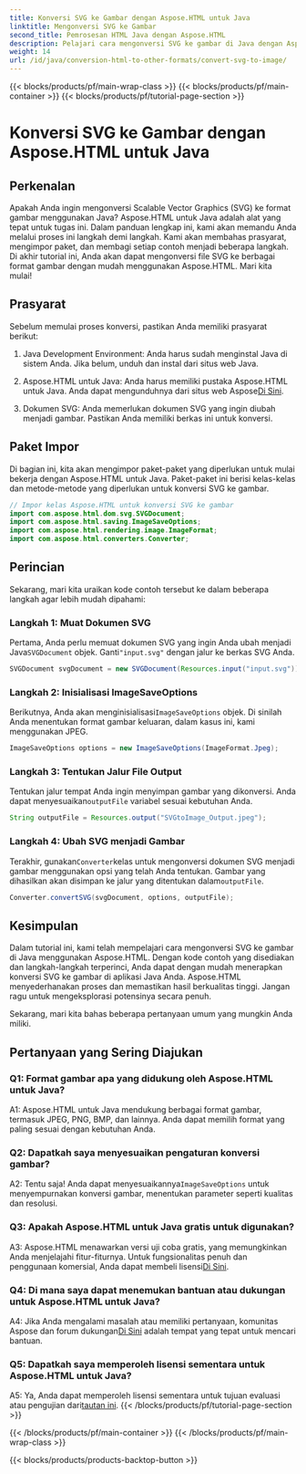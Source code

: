 ```yaml
---
title: Konversi SVG ke Gambar dengan Aspose.HTML untuk Java
linktitle: Mengonversi SVG ke Gambar
second_title: Pemrosesan HTML Java dengan Aspose.HTML
description: Pelajari cara mengonversi SVG ke gambar di Java dengan Aspose.HTML. Panduan lengkap untuk hasil berkualitas tinggi.
weight: 14
url: /id/java/conversion-html-to-other-formats/convert-svg-to-image/
---
```


{{< blocks/products/pf/main-wrap-class >}}
{{< blocks/products/pf/main-container >}}
{{< blocks/products/pf/tutorial-page-section >}}

# Konversi SVG ke Gambar dengan Aspose.HTML untuk Java

## Perkenalan

Apakah Anda ingin mengonversi Scalable Vector Graphics (SVG) ke format gambar menggunakan Java? Aspose.HTML untuk Java adalah alat yang tepat untuk tugas ini. Dalam panduan lengkap ini, kami akan memandu Anda melalui proses ini langkah demi langkah. Kami akan membahas prasyarat, mengimpor paket, dan membagi setiap contoh menjadi beberapa langkah. Di akhir tutorial ini, Anda akan dapat mengonversi file SVG ke berbagai format gambar dengan mudah menggunakan Aspose.HTML. Mari kita mulai!

## Prasyarat

Sebelum memulai proses konversi, pastikan Anda memiliki prasyarat berikut:

1. Java Development Environment: Anda harus sudah menginstal Java di sistem Anda. Jika belum, unduh dan instal dari situs web Java.

2.  Aspose.HTML untuk Java: Anda harus memiliki pustaka Aspose.HTML untuk Java. Anda dapat mengunduhnya dari situs web Aspose[Di Sini](https://releases.aspose.com/html/java/).

3. Dokumen SVG: Anda memerlukan dokumen SVG yang ingin diubah menjadi gambar. Pastikan Anda memiliki berkas ini untuk konversi.

## Paket Impor

Di bagian ini, kita akan mengimpor paket-paket yang diperlukan untuk mulai bekerja dengan Aspose.HTML untuk Java. Paket-paket ini berisi kelas-kelas dan metode-metode yang diperlukan untuk konversi SVG ke gambar.

```java
// Impor kelas Aspose.HTML untuk konversi SVG ke gambar
import com.aspose.html.dom.svg.SVGDocument;
import com.aspose.html.saving.ImageSaveOptions;
import com.aspose.html.rendering.image.ImageFormat;
import com.aspose.html.converters.Converter;
```

## Perincian 

Sekarang, mari kita uraikan kode contoh tersebut ke dalam beberapa langkah agar lebih mudah dipahami:

### Langkah 1: Muat Dokumen SVG

 Pertama, Anda perlu memuat dokumen SVG yang ingin Anda ubah menjadi Java`SVGDocument` objek. Ganti`"input.svg"` dengan jalur ke berkas SVG Anda.

```java
SVGDocument svgDocument = new SVGDocument(Resources.input("input.svg"));
```

### Langkah 2: Inisialisasi ImageSaveOptions

 Berikutnya, Anda akan menginisialisasi`ImageSaveOptions` objek. Di sinilah Anda menentukan format gambar keluaran, dalam kasus ini, kami menggunakan JPEG.

```java
ImageSaveOptions options = new ImageSaveOptions(ImageFormat.Jpeg);
```

### Langkah 3: Tentukan Jalur File Output

 Tentukan jalur tempat Anda ingin menyimpan gambar yang dikonversi. Anda dapat menyesuaikan`outputFile` variabel sesuai kebutuhan Anda.

```java
String outputFile = Resources.output("SVGtoImage_Output.jpeg");
```

### Langkah 4: Ubah SVG menjadi Gambar

 Terakhir, gunakan`Converter`kelas untuk mengonversi dokumen SVG menjadi gambar menggunakan opsi yang telah Anda tentukan. Gambar yang dihasilkan akan disimpan ke jalur yang ditentukan dalam`outputFile`.

```java
Converter.convertSVG(svgDocument, options, outputFile);
```

## Kesimpulan

Dalam tutorial ini, kami telah mempelajari cara mengonversi SVG ke gambar di Java menggunakan Aspose.HTML. Dengan kode contoh yang disediakan dan langkah-langkah terperinci, Anda dapat dengan mudah menerapkan konversi SVG ke gambar di aplikasi Java Anda. Aspose.HTML menyederhanakan proses dan memastikan hasil berkualitas tinggi. Jangan ragu untuk mengeksplorasi potensinya secara penuh.

Sekarang, mari kita bahas beberapa pertanyaan umum yang mungkin Anda miliki.

## Pertanyaan yang Sering Diajukan

### Q1: Format gambar apa yang didukung oleh Aspose.HTML untuk Java?

A1: Aspose.HTML untuk Java mendukung berbagai format gambar, termasuk JPEG, PNG, BMP, dan lainnya. Anda dapat memilih format yang paling sesuai dengan kebutuhan Anda.

### Q2: Dapatkah saya menyesuaikan pengaturan konversi gambar?

 A2: Tentu saja! Anda dapat menyesuaikannya`ImageSaveOptions` untuk menyempurnakan konversi gambar, menentukan parameter seperti kualitas dan resolusi.

### Q3: Apakah Aspose.HTML untuk Java gratis untuk digunakan?

A3: Aspose.HTML menawarkan versi uji coba gratis, yang memungkinkan Anda menjelajahi fitur-fiturnya. Untuk fungsionalitas penuh dan penggunaan komersial, Anda dapat membeli lisensi[Di Sini](https://purchase.aspose.com/buy).

### Q4: Di mana saya dapat menemukan bantuan atau dukungan untuk Aspose.HTML untuk Java?

 A4: Jika Anda mengalami masalah atau memiliki pertanyaan, komunitas Aspose dan forum dukungan[Di Sini](https://forum.aspose.com/) adalah tempat yang tepat untuk mencari bantuan.

### Q5: Dapatkah saya memperoleh lisensi sementara untuk Aspose.HTML untuk Java?

 A5: Ya, Anda dapat memperoleh lisensi sementara untuk tujuan evaluasi atau pengujian dari[tautan ini](https://purchase.aspose.com/temporary-license/).
{{< /blocks/products/pf/tutorial-page-section >}}

{{< /blocks/products/pf/main-container >}}
{{< /blocks/products/pf/main-wrap-class >}}

{{< blocks/products/products-backtop-button >}}
